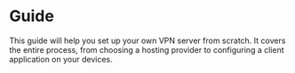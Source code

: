# Guide
This guide will help you set up your own VPN server from scratch. It covers the entire process, from choosing a hosting provider to configuring a client application on your devices.
